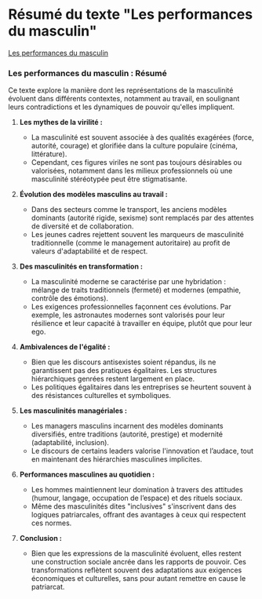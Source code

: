 # Résumé du texte "Les performances du masculin"

[Les performances du masculin](./data/Les-performances-du-masculin%20copie.pdf)

### **Les performances du masculin : Résumé**

Ce texte explore la manière dont les représentations de la masculinité évoluent dans différents contextes, notamment au travail, en soulignant leurs contradictions et les dynamiques de pouvoir qu'elles impliquent.

1. **Les mythes de la virilité :**

   - La masculinité est souvent associée à des qualités exagérées (force, autorité, courage) et glorifiée dans la culture populaire (cinéma, littérature).
   - Cependant, ces figures viriles ne sont pas toujours désirables ou valorisées, notamment dans les milieux professionnels où une masculinité stéréotypée peut être stigmatisante.

2. **Évolution des modèles masculins au travail :**

   - Dans des secteurs comme le transport, les anciens modèles dominants (autorité rigide, sexisme) sont remplacés par des attentes de diversité et de collaboration.
   - Les jeunes cadres rejettent souvent les marqueurs de masculinité traditionnelle (comme le management autoritaire) au profit de valeurs d'adaptabilité et de respect.

3. **Des masculinités en transformation :**

   - La masculinité moderne se caractérise par une hybridation : mélange de traits traditionnels (fermeté) et modernes (empathie, contrôle des émotions).
   - Les exigences professionnelles façonnent ces évolutions. Par exemple, les astronautes modernes sont valorisés pour leur résilience et leur capacité à travailler en équipe, plutôt que pour leur ego.

4. **Ambivalences de l'égalité :**

   - Bien que les discours antisexistes soient répandus, ils ne garantissent pas des pratiques égalitaires. Les structures hiérarchiques genrées restent largement en place.
   - Les politiques égalitaires dans les entreprises se heurtent souvent à des résistances culturelles et symboliques.

5. **Les masculinités managériales :**

   - Les managers masculins incarnent des modèles dominants diversifiés, entre traditions (autorité, prestige) et modernité (adaptabilité, inclusion).
   - Le discours de certains leaders valorise l'innovation et l’audace, tout en maintenant des hiérarchies masculines implicites.

6. **Performances masculines au quotidien :**

   - Les hommes maintiennent leur domination à travers des attitudes (humour, langage, occupation de l’espace) et des rituels sociaux.
   - Même des masculinités dites "inclusives" s'inscrivent dans des logiques patriarcales, offrant des avantages à ceux qui respectent ces normes.

7. **Conclusion :**
   - Bien que les expressions de la masculinité évoluent, elles restent une construction sociale ancrée dans les rapports de pouvoir. Ces transformations reflètent souvent des adaptations aux exigences économiques et culturelles, sans pour autant remettre en cause le patriarcat.
